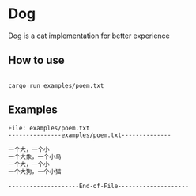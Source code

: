 # Dog
Dog is a cat implementation for better experience

## How to use
```

cargo run examples/poem.txt

```

## Examples
```bash
File: examples/poem.txt
---------------examples/poem.txt--------------

一个大，一个小
一个大象，一个小鸟
一个大，一个小
一个大狗，一个小猫 

--------------------End-of-File--------------------
```

